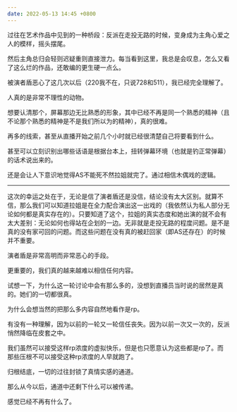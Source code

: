 ```yaml
---
date: 2022-05-13 14:45 +0800
---
```

<!-- more -->
过往在艺术作品中见到的一种桥段：反派在走投无路的时候，变身成为主角心爱之人的模样，摇头摆尾。

然后主角总归会轻则迟疑重则直接泄力。每当看到这里，我总是会叹息，怎么又看了这么烂的作品，还敢编的更生硬一点么。

被演者盾恶心了这几次以后（220我不在，只说728和511），我已经完全理解了。

人真的是非常不理性的动物。

想要认清那个，屏幕那边无比熟悉的形象，其中已经不再是同一个熟悉的精神（且不论那个熟悉的精神是不是我们所以为的精神），真的很难。

再多的线索，甚至从直播开始之前几个小时就已经很清楚自己将要看到什么。

甚至可以立刻识别出哪些话语是根据台本上，扭转弹幕环境（也就是钓正常弹幕）的话术说出来的。

还是会让人下意识地觉得AS不能死不然拉姐就完了。通过相信木偶戏的逻辑。

----

这次的幸运之处在于，无论是信了演者盾还是没信，结论没有太大区别。就算不信，那么我们可以知道拉姐是在全力配合演出这一出戏的（我依然认为私人部分无论如何都是真实存在的）。只要知道了这个，拉姐的真实态度和她出演的就不会有太大差别：无论如何也得站在企划的一边。无非就是走投无路的程度问题。是不是真的没有家可回的问题。而这些问题在没有真的被赶回家（即AS还存在）的时候并不重要。

演者盾是非常高明而非常恶心的手段。

更重要的，我们真的越来越难以相信任何内容。

试想一下，为什么这一轮讨论中会有那么多的，没想到直播员当时说的居然是真的。她们的一切都很真。

为什么会想当然的把那么多内容自然地看作是rp。

有没有一种理解，因为以前的一轮又一轮信任丧失。因为以前一次又一次的，反派悄然降临在皮套之中。

我们虽然可以接受这样rp浓度的虚拟快乐，但是也只愿意认为这些都是rp了。而那些压根不可以接受这种rp浓度的人早就跑了。

归根结底，一切的过往封锁了真情实感的通道。

那么从今以后，通道中还剩下什么可以被传递。

感觉已经不再有什么了。